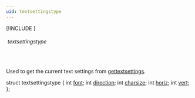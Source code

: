 ```yaml
---
uid: textsettingstype
---
```

[!INCLUDE [](graphics_header.md)]
###### &nbsp;textsettingstype&nbsp;

&nbsp;<br>

Used to get the current text settings from [gettextsettings](gettextsettings.md).<br>

<div class="data">
  struct textsettingstype {
    int  <a href="font_names.md">font</a>;
    int  <a href="text_directions.md">direction</a>;
    int  <a href="USER_CHAR_SIZE.md">charsize</a>;
    int  <a href="text_just.md">horiz</a>;
    int  <a href="text_just.md">vert</a>;
  };
<br></div>

<br>